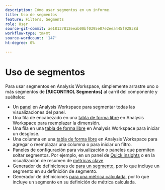 ```yaml
---
description: Cómo usar segmentos en un informe.
title: Uso de segmentos
feature: Filters, Segments
role: User
source-git-commit: ae18137812eeab00bf0395e07e2eea445f92838d
workflow-type: tm+mt
source-wordcount: '147'
ht-degree: 0%

---
```



# Uso de segmentos

Para usar segmentos en Analysis Workspace, simplemente arrastre uno o más segmentos de **[!UICONTROL Segmentos]** al carril del componente y suéltelos:

* Un [panel](/help/analysis-workspace/c-panels/panels.md) en Analysis Workspace para segmentar todas las visualizaciones del panel.
* Una fila de encabezado en una [tabla de forma libre](/help/analysis-workspace/visualizations/freeform-table/freeform-table.md) en Analysis Workspace para reemplazar la dimensión.
* Una fila en una [tabla de forma libre](/help/analysis-workspace/visualizations/freeform-table/freeform-table.md) en Analysis Workspace para iniciar un desglose.
* Una columna en una [tabla de forma libre](/help/analysis-workspace/visualizations/freeform-table/freeform-table.md) en Analysis Workspace para agregar o reemplazar una columna o para iniciar un filtro.
* Paneles de configuración para visualización o paneles que permiten soltar segmentos. Por ejemplo, en un panel de [Quick insights](/help/analysis-workspace/c-panels/quickinsight.md) o en la visualización de resumen de [métricas clave](/help/analysis-workspace/visualizations/key-metric.md)
* Generador de definiciones de [para un segmento](/help/components/segments/seg-builder.md#definition-builder), por lo que incluye un segmento en su definición de segmento.
* Generador de definiciones [para una métrica calculada](/help/components/calc-metrics/cm-workflow/cm-build-metrics.md#definition-builder), por lo que incluye un segmento en su definición de métrica calculada.
